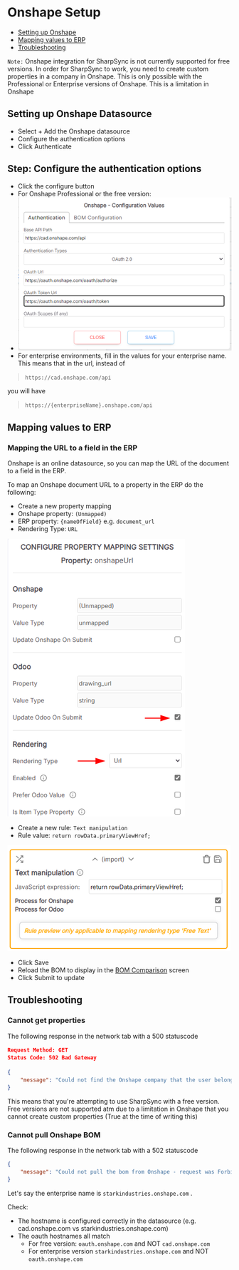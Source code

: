 # Onshape Setup
  
* [Setting up Onshape](#setting-up-onshape-datasource)
* [Mapping values to ERP](#mapping-values-to-erp)
* [Troubleshooting](#troubleshooting)

`Note:` Onshape integration for SharpSync is not currently supported for free versions.
In order for SharpSync to work, you need to create custom properties in a company in Onshape. This is only possible with the Professional or Enterprise versions of Onshape. This is a limitation in Onshape

 ## Setting up Onshape Datasource

* Select + Add the Onshape datasource
* Configure the authentication options
* Click Authenticate
  
## Step: Configure the authentication options

* Click the configure button
* For Onshape Professional or the free version:
* ![Onshape setup](../images/onshape-oauth-config.png)
* For enterprise environments, fill in the values for your enterprise name. This means that in the url, instead of
  
> `https://cad.onshape.com/api` 

you will have

> `https://{enterpriseName}.onshape.com/api`

## Mapping values to ERP

### Mapping the URL to a field in the ERP

Onshape is an online datasource, so you can map the URL of the document to a field in the ERP.

To map an Onshape document URL to a property in the ERP do the following:

* Create a new property mapping
* Onshape property: `(Unmapped)`
* ERP property: `{nameOfField}` e.g. `document_url`
* Rendering Type: `URL`

![alt text](../images/onshape_map_url.png)

* Create a new rule: `Text manipulation`
* Rule value: `return rowData.primaryViewHref;`

![Primary View Href Mapping](../../../images/primary_view_href_mapping.png)
* Click Save
* Reload the BOM to display in the [BOM Comparison](../../../bom-comparison/readme.md) screen
* Click Submit to update

## Troubleshooting

### Cannot get properties 

The following response in the network tab with a 500  statuscode
```json
Request Method: GET
Status Code: 502 Bad Gateway

{
    "message": "Could not find the Onshape company that the user belongs to when loading the BOM"
}
```
This means that you're attempting to use SharpSync with a free version. Free versions are not supported atm due to a limitation in Onshape that you cannot create custom properties (True at the time of writing this)

### Cannot pull Onshape BOM

The following response in the network tab with a 502  statuscode
```json
{
    "message": "Could not pull the bom from Onshape - request was Forbidden. Check that the document hostname/origin matches the datasource server hostname"
}
```
Let's say the enterprise name is `starkindustries.onshape.com` .

Check:
- The hostname is configured correctly in the datasource (e.g. cad.onshape.com vs starkindustries.onshape.com)
- The oauth hostnames all match 
	- For free version: `oauth.onshape.com` and NOT `cad.onshape.com`
	- For enterprise version `starkindustries.onshape.com` and NOT `oauth.onshape.com`
